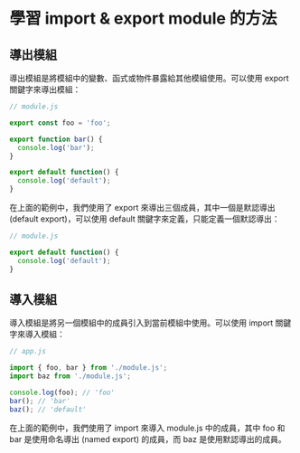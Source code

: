 # 學習 import & export module 的方法

## 導出模組
導出模組是將模組中的變數、函式或物件暴露給其他模組使用。可以使用 export 關鍵字來導出模組：

```javascript
// module.js

export const foo = 'foo';

export function bar() {
  console.log('bar');
}

export default function() {
  console.log('default');
}
```
在上面的範例中，我們使用了 export 來導出三個成員，其中一個是默認導出 (default export)，可以使用 default 關鍵字來定義，只能定義一個默認導出：

```javascript
// module.js

export default function() {
  console.log('default');
}
```

## 導入模組
導入模組是將另一個模組中的成員引入到當前模組中使用。可以使用 import 關鍵字來導入模組：

```javascript
// app.js

import { foo, bar } from './module.js';
import baz from './module.js';

console.log(foo); // 'foo'
bar(); // 'bar'
baz(); // 'default'
```
在上面的範例中，我們使用了 import 來導入 module.js 中的成員，其中 foo 和 bar 是使用命名導出 (named export) 的成員，而 baz 是使用默認導出的成員。